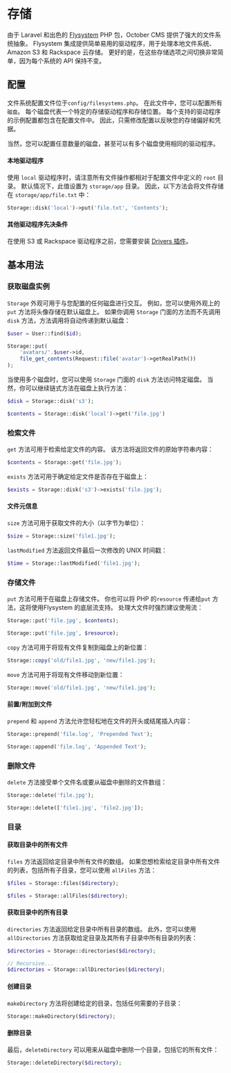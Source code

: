 # 存储

由于 Laravel 和出色的 [Flysystem](https://github.com/thephpleague/flysystem) PHP 包，October CMS 提供了强大的文件系统抽象。 Flysystem 集成提供简单易用的驱动程序，用于处理本地文件系统、Amazon S3 和 Rackspace 云存储。 更好的是，在这些存储选项之间切换非常简单，因为每个系统的 API 保持不变。

## 配置

文件系统配置文件位于`config/filesystems.php`。 在此文件中，您可以配置所有`磁盘`。 每个磁盘代表一个特定的存储驱动程序和存储位置。 每个支持的驱动程序的示例配置都包含在配置文件中。 因此，只需修改配置以反映您的存储偏好和凭据。

当然，您可以配置任意数量的磁盘，甚至可以有多个磁盘使用相同的驱动程序。

#### 本地驱动程序

使用 `local` 驱动程序时，请注意所有文件操作都相对于配置文件中定义的 `root` 目录。 默认情况下，此值设置为 `storage/app` 目录。 因此，以下方法会将文件存储在 `storage/app/file.txt` 中：

```php
Storage::disk('local')->put('file.txt', 'Contents');
```

#### 其他驱动程序先决条件

在使用 S3 或 Rackspace 驱动程序之前，您需要安装 [Drivers 插件](https://octobercms.com/plugin/october-drivers)。

## 基本用法

### 获取磁盘实例

`Storage` 外观可用于与您配置的任何磁盘进行交互。 例如，您可以使用外观上的 `put` 方法将头像存储在默认磁盘上。 如果你调用 `Storage` 门面的方法而不先调用 `disk` 方法，方法调用将自动传递到默认磁盘：

```php
$user = User::find($id);

Storage::put(
    'avatars/'.$user->id,
    file_get_contents(Request::file('avatar')->getRealPath())
);
```

当使用多个磁盘时，您可以使用 `Storage` 门面的 `disk` 方法访问特定磁盘。 当然，你可以继续链式方法在磁盘上执行方法：

```php
$disk = Storage::disk('s3');

$contents = Storage::disk('local')->get('file.jpg')
```

### 检索文件

`get` 方法可用于检索给定文件的内容。 该方法将返回文件的原始字符串内容：

```php
$contents = Storage::get('file.jpg');
```

`exists` 方法可用于确定给定文件是否存在于磁盘上：

```php
$exists = Storage::disk('s3')->exists('file.jpg');
```

#### 文件元信息

`size` 方法可用于获取文件的大小（以字节为单位）：

```php
$size = Storage::size('file1.jpg');
```

`lastModified` 方法返回文件最后一次修改的 UNIX 时间戳：

```php
$time = Storage::lastModified('file1.jpg');
```

### 存储文件

`put` 方法可用于在磁盘上存储文件。 你也可以将 PHP 的`resource` 传递给`put` 方法，这将使用Flysystem 的底层流支持。 处理大文件时强烈建议使用流：

```php
Storage::put('file.jpg', $contents);

Storage::put('file.jpg', $resource);
```

`copy` 方法可用于将现有文件复制到磁盘上的新位置：

```php
Storage::copy('old/file1.jpg', 'new/file1.jpg');
```

`move` 方法可用于将现有文件移动到新位置：

```php
Storage::move('old/file1.jpg', 'new/file1.jpg');
```

#### 前置/附加到文件

`prepend` 和 `append` 方法允许您轻松地在文件的开头或结尾插入内容：

```php
Storage::prepend('file.log', 'Prepended Text');

Storage::append('file.log', 'Appended Text');
```

### 删除文件

`delete` 方法接受单个文件名或要从磁盘中删除的文件数组：

```php
Storage::delete('file.jpg');

Storage::delete(['file1.jpg', 'file2.jpg']);
```

### 目录

#### 获取目录中的所有文件

`files` 方法返回给定目录中所有文件的数组。 如果您想检索给定目录中所有文件的列表，包括所有子目录，您可以使用 `allFiles` 方法：

```php
$files = Storage::files($directory);

$files = Storage::allFiles($directory);
```

#### 获取目录中的所有目录

`directories` 方法返回给定目录中所有目录的数组。 此外，您可以使用 `allDirectories` 方法获取给定目录及其所有子目录中所有目录的列表：

```php
$directories = Storage::directories($directory);

// Recursive...
$directories = Storage::allDirectories($directory);
```

#### 创建目录

`makeDirectory` 方法将创建给定的目录，包括任何需要的子目录：

```php
Storage::makeDirectory($directory);
```

#### 删除目录

最后，`deleteDirectory` 可以用来从磁盘中删除一个目录，包括它的所有文件：

```php
Storage::deleteDirectory($directory);
```
